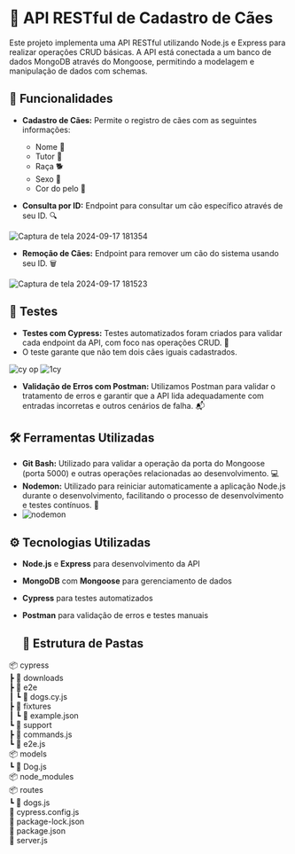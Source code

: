 # 🐾 API RESTful de Cadastro de Cães

Este projeto implementa uma API RESTful utilizando Node.js e Express para realizar operações CRUD básicas. A API está conectada a um banco de dados MongoDB através do Mongoose, permitindo a modelagem e manipulação de dados com schemas.

## 🚀 Funcionalidades

- **Cadastro de Cães:** Permite o registro de cães com as seguintes informações:
  - Nome 🐶
  - Tutor 👤
  - Raça 🐕
  - Sexo 🚻
  - Cor do pelo 🎨

- **Consulta por ID:** Endpoint para consultar um cão específico através de seu ID. 🔍

![Captura de tela 2024-09-17 181354](https://github.com/user-attachments/assets/35eea5f9-338c-4727-8fa0-02649023850a)

- **Remoção de Cães:** Endpoint para remover um cão do sistema usando seu ID. 🗑️

 ![Captura de tela 2024-09-17 181523](https://github.com/user-attachments/assets/47a44dfb-dda6-457f-9352-01acb02aed72)

## 🧪 Testes

- **Testes com Cypress:** Testes automatizados foram criados para validar cada endpoint da API, com foco nas operações CRUD. 🔧
- O teste garante que não tem dois cães iguais cadastrados.

![cy op](https://github.com/user-attachments/assets/6ea2b78c-c46c-4929-99cd-544789249183)
![1cy](https://github.com/user-attachments/assets/30960a0f-e251-4121-b110-f4bc70b96464)


- **Validação de Erros com Postman:** Utilizamos Postman para validar o tratamento de erros e garantir que a API lida adequadamente com entradas incorretas e outros cenários de falha. 📬
  

## 🛠️ Ferramentas Utilizadas

- **Git Bash:** Utilizado para validar a operação da porta do Mongoose (porta 5000) e outras operações relacionadas ao desenvolvimento. 💻
- **Nodemon:** Utilizado para reiniciar automaticamente a aplicação Node.js durante o desenvolvimento, facilitando o processo de desenvolvimento e testes contínuos. 🔄
- ![nodemon](https://github.com/user-attachments/assets/c9047c84-601f-4321-bc47-6d5b1ab09a11)



## ⚙️ Tecnologias Utilizadas

- **Node.js** e **Express** para desenvolvimento da API
- **MongoDB** com **Mongoose** para gerenciamento de dados
- **Cypress** para testes automatizados
- **Postman** para validação de erros e testes manuais

  ## 📁 Estrutura de Pastas

📦 cypress  
 ┣ 📂 downloads  
 ┣ 📂 e2e  
 ┃ ┗ 📜 dogs.cy.js  
 ┣ 📂 fixtures  
 ┃ ┗ 📜 example.json  
 ┗ 📂 support  
   ┣ 📜 commands.js  
   ┗ 📜 e2e.js  
📦 models  
 ┗ 📜 Dog.js  
📦 node_modules  
📦 routes  
 ┗ 📜 dogs.js  
📜 cypress.config.js  
📜 package-lock.json  
📜 package.json  
📜 server.js

